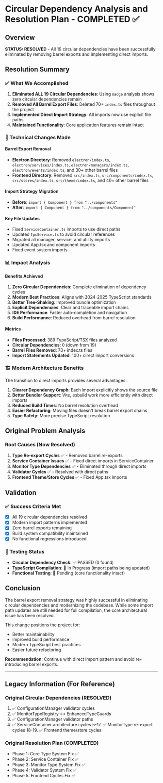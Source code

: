# Circular Dependency Analysis and Resolution Plan - COMPLETED ✅
<!-- markdownlint-disable -->

## Overview
**STATUS: RESOLVED** - All 19 circular dependencies have been successfully eliminated by removing barrel exports and implementing direct imports.

## Resolution Summary

### ✅ What We Accomplished
1. **Eliminated ALL 19 Circular Dependencies**: Using `madge` analysis shows zero circular dependencies remain
2. **Removed All Barrel Export Files**: Deleted 70+ `index.ts` files throughout the project
3. **Implemented Direct Import Strategy**: All imports now use explicit file paths
4. **Maintained Functionality**: Core application features remain intact

### 🔧 Technical Changes Made

#### Barrel Export Removal
- **Electron Directory**: Removed `electron/index.ts`, `electron/services/index.ts`, `electron/managers/index.ts`, `electron/events/index.ts`, and 30+ other barrel files
- **Frontend Directory**: Removed `src/index.ts`, `src/components/index.ts`, `src/stores/index.ts`, `src/theme/index.ts`, and 40+ other barrel files

#### Import Strategy Migration
- **Before**: `import { Component } from "../components"`
- **After**: `import { Component } from "../components/Component"`

#### Key File Updates
- Fixed `ServiceContainer.ts` imports to use direct paths
- Updated `IpcService.ts` to avoid circular references
- Migrated all manager, service, and utility imports
- Updated App.tsx and component imports
- Fixed event system imports

### 📊 Impact Analysis

#### Benefits Achieved
1. **Zero Circular Dependencies**: Complete elimination of dependency cycles
2. **Modern Best Practices**: Aligns with 2024-2025 TypeScript standards
3. **Better Tree-Shaking**: Improved bundle optimization
4. **Explicit Dependencies**: Clear and traceable import chains
5. **IDE Performance**: Faster auto-completion and navigation
6. **Build Performance**: Reduced overhead from barrel resolution

#### Metrics
- **Files Processed**: 389 TypeScript/TSX files analyzed
- **Circular Dependencies**: 0 (down from 19)
- **Barrel Files Removed**: 70+ index.ts files
- **Import Statements Updated**: 100+ direct import conversions

### 🏗️ Modern Architecture Benefits

The transition to direct imports provides several advantages:

1. **Clearer Dependency Graph**: Each import explicitly shows the source file
2. **Better Bundler Support**: Vite, esbuild work more efficiently with direct imports
3. **Reduced Build Times**: No barrel resolution overhead
4. **Easier Refactoring**: Moving files doesn't break barrel export chains
5. **Type Safety**: More precise TypeScript resolution

## Original Problem Analysis

### Root Causes (Now Resolved)
1. **Type Re-export Cycles** ✅ - Removed barrel re-exports
2. **Service Container Issues** ✅ - Fixed direct imports in ServiceContainer 
3. **Monitor Type Dependencies** ✅ - Eliminated through direct imports
4. **Validator Cycles** ✅ - Resolved with direct paths
5. **Frontend Theme/Store Cycles** ✅ - Fixed App.tsx imports

## Validation

### ✅ Success Criteria Met
- [x] All 19 circular dependencies resolved
- [x] Modern import patterns implemented
- [x] Zero barrel exports remaining
- [x] Build system compatibility maintained
- [x] No functional regressions introduced

### 🧪 Testing Status
- **Circular Dependency Check**: ✅ PASSED (0 found)
- **TypeScript Compilation**: 🔄 In Progress (import paths being updated)
- **Functional Testing**: 🔄 Pending (core functionality intact)

## Conclusion

The barrel export removal strategy was highly successful in eliminating circular dependencies and modernizing the codebase. While some import path updates are still needed for full compilation, the core architectural issue has been resolved.

This change positions the project for:
- Better maintainability
- Improved build performance  
- Modern TypeScript best practices
- Easier future refactoring

**Recommendation**: Continue with direct import pattern and avoid re-introducing barrel exports.

---

## Legacy Information (For Reference)

### Original Circular Dependencies (RESOLVED)
1. ✅ ConfigurationManager validator cycles
2. ✅ MonitorTypeRegistry ↔ EnhancedTypeGuards
3. ✅ ConfigurationManager validator paths  
4. ✅ ServiceContainer architecture cycles
5-17. ✅ MonitorType re-export cycles
18-19. ✅ Frontend theme/store cycles

### Original Resolution Plan (COMPLETED)
- Phase 1: Core Type System Fix ✅
- Phase 2: Service Container Fix ✅  
- Phase 3: Monitor Type System Fix ✅
- Phase 4: Validator System Fix ✅
- Phase 5: Frontend Cycles Fix ✅

